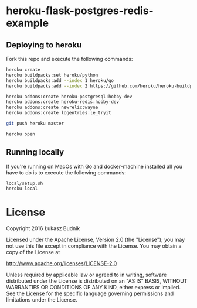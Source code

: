 # heroku-flask-postgres-redis-example

## Deploying to heroku

Fork this repo and execute the following commands:

```bash
heroku create
heroku buildpacks:set heroku/python
heroku buildpacks:add --index 1 heroku/go
heroku buildpacks:add --index 2 https://github.com/heroku/heroku-buildpack-pgbouncer.git

heroku addons:create heroku-postgresql:hobby-dev
heroku addons:create heroku-redis:hobby-dev
heroku addons:create newrelic:wayne
heroku addons:create logentries:le_tryit

git push heroku master

heroku open
```

## Running locally

If you're running on MacOs with Go and docker-machine installed all you have to do is to execute the following commands:

```bash
local/setup.sh
heroku local
```

# License

Copyright 2016 Łukasz Budnik

Licensed under the Apache License, Version 2.0 (the "License");
you may not use this file except in compliance with the License.
You may obtain a copy of the License at

   <http://www.apache.org/licenses/LICENSE-2.0>

Unless required by applicable law or agreed to in writing, software
distributed under the License is distributed on an "AS IS" BASIS,
WITHOUT WARRANTIES OR CONDITIONS OF ANY KIND, either express or implied.
See the License for the specific language governing permissions and
limitations under the License.

